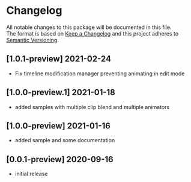 # Changelog
All notable changes to this package will be documented in this file.\
The format is based on [Keep a Changelog](http://keepachangelog.com/en/1.0.0/) and this project adheres to [Semantic Versioning](http://semver.org/spec/v2.0.0.html).

## [1.0.1-preview] 2021-02-24
- Fix timeline modification manager preventing animating in edit mode

## [1.0.0-preview.1] 2021-01-18
- added samples with multiple clip blend and multiple animators

## [1.0.0-preview] 2021-01-16
- added sample and some documentation

## [0.0.1-preview] 2020-09-16
- initial release
